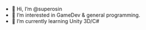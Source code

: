 - 👋 Hi, I’m @superosin
- 👀 I’m interested in GameDev & general programming.
- 🌱 I’m currently learning Unity 3D/C#

<!---
superosin/superosin is a ✨ special ✨ repository because its `README.md` (this file) appears on your GitHub profile.
You can click the Preview link to take a look at your changes.
--->
